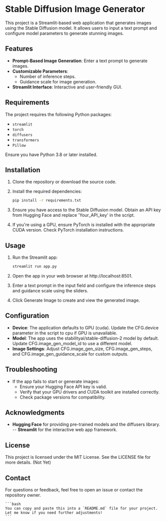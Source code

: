 # Stable Diffusion Image Generator

This project is a Streamlit-based web application that generates images using the Stable Diffusion model. It allows users to input a text prompt and configure model parameters to generate stunning images.

## Features

- **Prompt-Based Image Generation**: Enter a text prompt to generate images.
- **Customizable Parameters**:
  - Number of inference steps.
  - Guidance scale for image generation.
- **Streamlit Interface**: Interactive and user-friendly GUI.

## Requirements

The project requires the following Python packages:

- `streamlit`
- `torch`
- `diffusers`
- `transformers`
- `Pillow`

Ensure you have Python 3.8 or later installed.

## Installation

1. Clone the repository or download the source code.
2. Install the required dependencies:

   ```bash
   pip install -r requirements.txt
   ```

3. Ensure you have access to the Stable Diffusion model. Obtain an API key from Hugging Face and replace 'Your_API_key' in the script.

4. If you're using a GPU, ensure PyTorch is installed with the appropriate CUDA version. Check PyTorch installation instructions.

## Usage

1. Run the Streamlit app:

    ```bash
    streamlit run app.py
    ```

2. Open the app in your web browser at http://localhost:8501.

3. Enter a text prompt in the input field and configure the inference steps and guidance scale using the sliders.

4. Click Generate Image to create and view the generated image.

## Configuration

- **Device**: The application defaults to GPU (cuda). Update the CFG.device parameter in the script to cpu if GPU is unavailable.
- **Model**: The app uses the stabilityai/stable-diffusion-2 model by default. Update CFG.image_gen_model_id to use a different model.
- **Image Settings**: Adjust CFG.image_gen_size, CFG.image_gen_steps, and CFG.image_gen_guidance_scale for custom outputs.

## Troubleshooting

- If the app fails to start or generate images:
    - Ensure your Hugging Face API key is valid.
    - Verify that your GPU drivers and CUDA toolkit are installed correctly.
    - Check package versions for compatibility.

## Acknowledgments

- **Hugging Face** for providing pre-trained models and the diffusers library.
-- **Streamlit** for the interactive web app framework.

## License

This project is licensed under the MIT License. See the LICENSE file for more details. (Not Yet)

## Contact

For questions or feedback, feel free to open an issue or contact the repository owner.

    ```bash
    You can copy and paste this into a `README.md` file for your project. Let me know if you need further adjustments!
    ```
